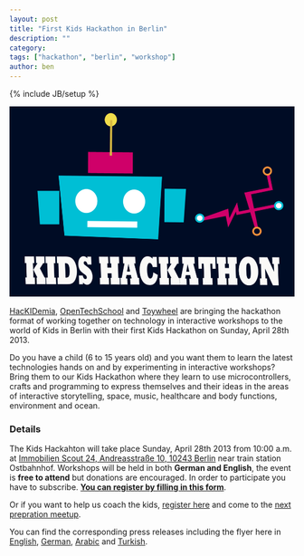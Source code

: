 ```yaml
---
layout: post
title: "First Kids Hackathon in Berlin"
description: ""
category: 
tags: ["hackathon", "berlin", "workshop"]
author: ben
---
```

{% include JB/setup %}

![Kids Hackathon Poster](/assets/content/2013-04-12-kids-hackathon-poster.png)

[HacKIDemia](http://www.hackidemia.com), [OpenTechSchool](http://www.opentechschool.org/) and [Toywheel](http://toywheel.com/) are bringing the hackathon format of working together on technology in interactive workshops to the world of Kids in Berlin with their first Kids Hackathon on Sunday, April 28th 2013.

Do you have a child (6 to 15 years old) and you want them to learn the latest technologies hands on and by experimenting in interactive workshops? Bring them to our Kids Hackathon where they learn to use microcontrollers, crafts and programming to express themselves and their ideas in the areas of interactive storytelling, space, music, healthcare and body functions, environment and ocean.

### Details

The Kids Hackahton will take place Sunday, April 28th 2013 from 10:00 a.m. at [Immobilien Scout 24, Andreasstraße 10, 10243 Berlin](https://maps.google.de/maps?q=Immobilien+Scout+GmbH+-+ImmobilienScout24,+Andreasstra%C3%9Fe+10,+Berlin&hl=en&ie=UTF8&sll=51.175806,10.454119&sspn=7.744349,19.819336&oq=immobilien&t=w&hq=Immobilien+Scout+GmbH+-+ImmobilienScout24,&hnear=Andreasstra%C3%9Fe+10,+10243+Berlin&z=16) near train station Ostbahnhof.  Workshops will be held in both **German and English**, the event is **free to attend** but donations are encouraged. In order to participate you have to subscribe. **[You can register by filling in this form](https://docs.google.com/spreadsheet/viewform?formkey=dGNVc0tJYld5OXJjOFRlWW5scU9LdHc6MA#gid=0)**. 

Or if you want to help us coach the kids, [register here](https://docs.google.com/spreadsheet/viewform?formkey=dEd0TTlVbTNZRElpZGpSRVJWVHVNQlE6MQ) and come to the [next prepration meetup](http://www.meetup.com/opentechschool-berlin/events/113978012/).

You can find the corresponding press releases including the flyer here in [English](/assets/content/kids-hackathon/KidsHackathon-Berlin-PressreleaseEnglish-12April2013.pdf), [German](/assets/content/kids-hackathon/KidsHackathon-Berlin-PressreleaseDeutsch-12April2013.pdf), [Arabic](/assets/content/kids-hackathon/KidsHackathon-Berlin-PressreleaseArabic-12April2013.pdf) and [Turkish](/assets/content/kids-hackathon/KidsHackathon-Berlin-Pressrelease-Basin_bildirisi-TURKCE-21Nisan2013.pdf).



